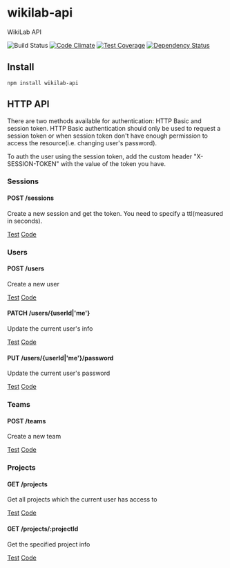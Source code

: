 wikilab-api
=============

WikiLab API

![Build Status](https://travis-ci.org/wikilab/wikilab-api.svg?branch=master)
[![Code Climate](https://codeclimate.com/github/wikilab/wikilab-api/badges/gpa.svg)](https://codeclimate.com/github/wikilab/wikilab-api)
[![Test Coverage](https://codeclimate.com/github/wikilab/wikilab-api/badges/coverage.svg)](https://codeclimate.com/github/wikilab/wikilab-api)
[![Dependency Status](https://david-dm.org/wikilab/wikilab-api.svg)](https://david-dm.org/wikilab/wikilab-api)

Install
-------

    npm install wikilab-api

HTTP API
-------

There are two methods available for authentication: HTTP Basic and session token. HTTP Basic authentication should only be used to request a session token or when session token don't have enough permission to access the resource(i.e. changing user's password).

To auth the user using the session token, add the custom header "X-SESSION-TOKEN" with the value of the token you have.

### Sessions

#### POST /sessions

Create a new session and get the token. You need to specify a ttl(measured in seconds).

[Test](test/api/sessions/create-session.js)
[Code](routes/sessions.js)

### Users

#### POST /users

Create a new user

[Test](test/api/users/create-user.js)
[Code](routes/users.js)

#### PATCH /users/{userId|'me'}

Update the current user's info

[Test](test/api/users/patch-user.js)
[Code](routes/users.js)

#### PUT /users/{userId|'me'}/password

Update the current user's password

[Test](test/api/users/update-password.js)
[Code](routes/users.js)

### Teams

#### POST /teams

Create a new team

[Test](test/api/teams/create-team.js)
[Code](routes/teams.js)

### Projects

#### GET /projects

Get all projects which the current user has access to

[Test](test/api/projects/get-projects.js)
[Code](routes/projects.js)

#### GET /projects/:projectId

Get the specified project info

[Test](test/api/projects/get-project.js)
[Code](routes/projects.js)
